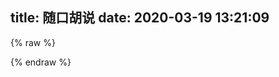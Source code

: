title: 随口胡说
date: 2020-03-19 13:21:09
---
{% raw %}
<div id="h"></div>
<script src="https://cdn.jsdelivr.net/gh/HexoPlusPlus/HTalk@e7e7acf/dist/htalk.js"></script>
<script>
new htalk.init({
    id: "h",
    domain: "hpt.cyfan.workers.dev",
    love: true,
    lg: "success",
    recaptcha: "6Lc6tp8aAAAAAO7y-YkhZQ3eYYt8FZnBi873CTGD"
});

(() => { 
    htalk.dark({
        id: "h",
        dark: localStorage.Fluid_Color_Scheme === 'light' ? false : true
    })

 })();
document.getElementById('color-toggle-icon').addEventListener('click', () => {
   htalk.dark({
        id: "h",
        dark: localStorage.Fluid_Color_Scheme === 'light' ? true : false
    })
    
});


</script>

{% endraw %}
